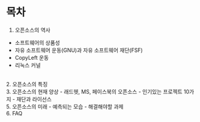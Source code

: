 목차
====

1. 오픈소스의 역사
  - 소프트웨어의 상품성
  - 자유 소프트웨어 운동(GNU)과 자유 소프트웨어 재단(FSF)
  - CopyLeft 운동
  - 리눅스 커널
<br>
2. 오픈소스의 특징
<br>
3. 오픈소스의 현재 양상
  - 래드헷, MS, 페이스북의 오픈소스
  - 인기있는 프로젝트 10가지
  - 재단과 라이선스
<br>
5. 오픈소스의 미래
  - 예측되는 모습
  - 해결해야할 과제
<br>
6. FAQ
